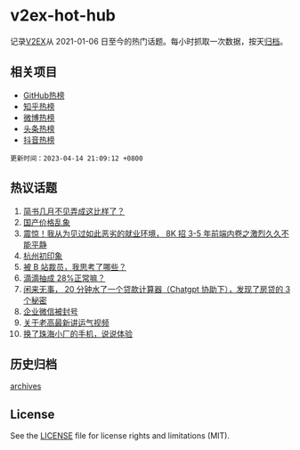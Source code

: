 # v2ex-hot-hub

 记录[V2EX](https://www.v2ex.com/)从 2021-01-06 日至今的热门话题。每小时抓取一次数据，按天[归档](archives)。
 
 ## 相关项目

- [GitHub热榜](https://github.com/snaildev/github-hot-hub)
- [知乎热榜](https://github.com/snaildev/zhihu-hot-hub)
- [微博热榜](https://github.com/snaildev/weibo-hot-hub)
- [头条热榜](https://github.com/snaildev/toutiao-hot-hub)
- [抖音热榜](https://github.com/snaildev/douyin-hot-hub)


 `更新时间：2023-04-14 21:09:12 +0800`

## 热议话题

1. [简书几月不见弄成这比样了？](https://www.v2ex.com/t/932360)
1. [国产价格乱象](https://www.v2ex.com/t/932390)
1. [震惊！我从为见过如此恶劣的就业环境， 8K 招 3-5 年前端内卷之激烈久久不能平静](https://www.v2ex.com/t/932520)
1. [杭州初印象](https://www.v2ex.com/t/932393)
1. [被 B 站裁员，我思考了哪些？](https://www.v2ex.com/t/932350)
1. [滴滴抽成 28%正常嘛？](https://www.v2ex.com/t/932377)
1. [闲来无事， 20 分钟水了一个贷款计算器（Chatgpt 协助下），发现了房贷的 3 个秘密](https://www.v2ex.com/t/932456)
1. [企业微信被封号](https://www.v2ex.com/t/932367)
1. [关于老高最新讲运气视频](https://www.v2ex.com/t/932438)
1. [换了珠海小厂的手机，说说体验](https://www.v2ex.com/t/932411)

## 历史归档

[archives](archives)

## License

See the [LICENSE](LICENSE) file for license rights and limitations (MIT).
